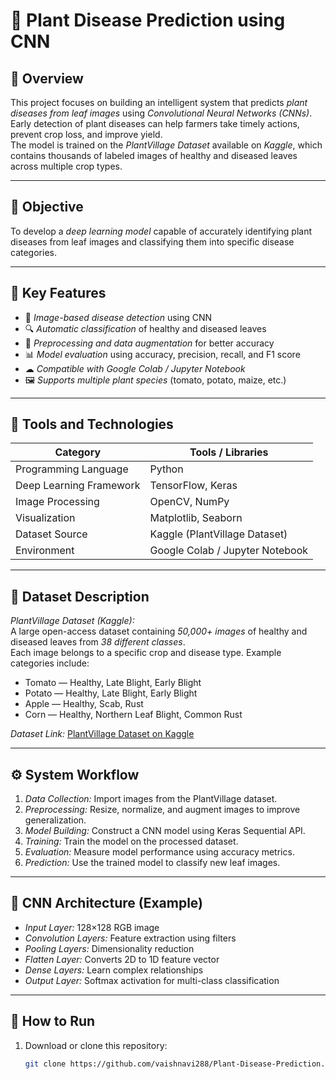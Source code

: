 # 🌿 Plant Disease Prediction using CNN

## 📘 Overview
This project focuses on building an intelligent system that predicts *plant diseases from leaf images* using *Convolutional Neural Networks (CNNs)*. Early detection of plant diseases can help farmers take timely actions, prevent crop loss, and improve yield.  
The model is trained on the *PlantVillage Dataset* available on *Kaggle*, which contains thousands of labeled images of healthy and diseased leaves across multiple crop types.

---

## 🎯 Objective
To develop a *deep learning model* capable of accurately identifying plant diseases from leaf images and classifying them into specific disease categories.

---

## 🧠 Key Features
- 📸 *Image-based disease detection* using CNN  
- 🔍 *Automatic classification* of healthy and diseased leaves  
- 🧩 *Preprocessing and data augmentation* for better accuracy  
- 📊 *Model evaluation* using accuracy, precision, recall, and F1 score  
- ☁ *Compatible with Google Colab / Jupyter Notebook*  
- 🖼 *Supports multiple plant species* (tomato, potato, maize, etc.)

---

## 🧰 Tools and Technologies
| Category | Tools / Libraries |
|-----------|-------------------|
| Programming Language | Python |
| Deep Learning Framework | TensorFlow, Keras |
| Image Processing | OpenCV, NumPy |
| Visualization | Matplotlib, Seaborn |
| Dataset Source | Kaggle (PlantVillage Dataset) |
| Environment | Google Colab / Jupyter Notebook |

---

## 📂 Dataset Description
*PlantVillage Dataset (Kaggle):*  
A large open-access dataset containing *50,000+ images* of healthy and diseased leaves from *38 different classes*.  
Each image belongs to a specific crop and disease type. Example categories include:
- Tomato — Healthy, Late Blight, Early Blight  
- Potato — Healthy, Late Blight, Early Blight  
- Apple — Healthy, Scab, Rust  
- Corn — Healthy, Northern Leaf Blight, Common Rust  

*Dataset Link:* [PlantVillage Dataset on Kaggle](https://www.kaggle.com/datasets/emmarex/plantdisease)

---

## ⚙ System Workflow

1. *Data Collection:* Import images from the PlantVillage dataset.  
2. *Preprocessing:* Resize, normalize, and augment images to improve generalization.  
3. *Model Building:* Construct a CNN model using Keras Sequential API.  
4. *Training:* Train the model on the processed dataset.  
5. *Evaluation:* Measure model performance using accuracy metrics.  
6. *Prediction:* Use the trained model to classify new leaf images.

---

## 🧬 CNN Architecture (Example)
- *Input Layer:* 128×128 RGB image  
- *Convolution Layers:* Feature extraction using filters  
- *Pooling Layers:* Dimensionality reduction  
- *Flatten Layer:* Converts 2D to 1D feature vector  
- *Dense Layers:* Learn complex relationships  
- *Output Layer:* Softmax activation for multi-class classification

---

## 🚀 How to Run
1. Download or clone this repository:
   ```bash
   git clone https://github.com/vaishnavi288/Plant-Disease-Prediction.git
